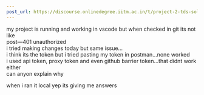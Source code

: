 ```yaml
---
post_url: https://discourse.onlinedegree.iitm.ac.in/t/project-2-tds-solver-discussion-thread/169029/458
---
```

my project is running and working in vscode but when checked in git its not like  
post—401 unauthorized  
i tried making changes today but same issue…  
i think its the token but i tried pasting my token in postman…none worked  
i used api token, proxy token and even github barrier token…that didnt work either  
can anyon explain why

when i ran it local yep its giving me answers